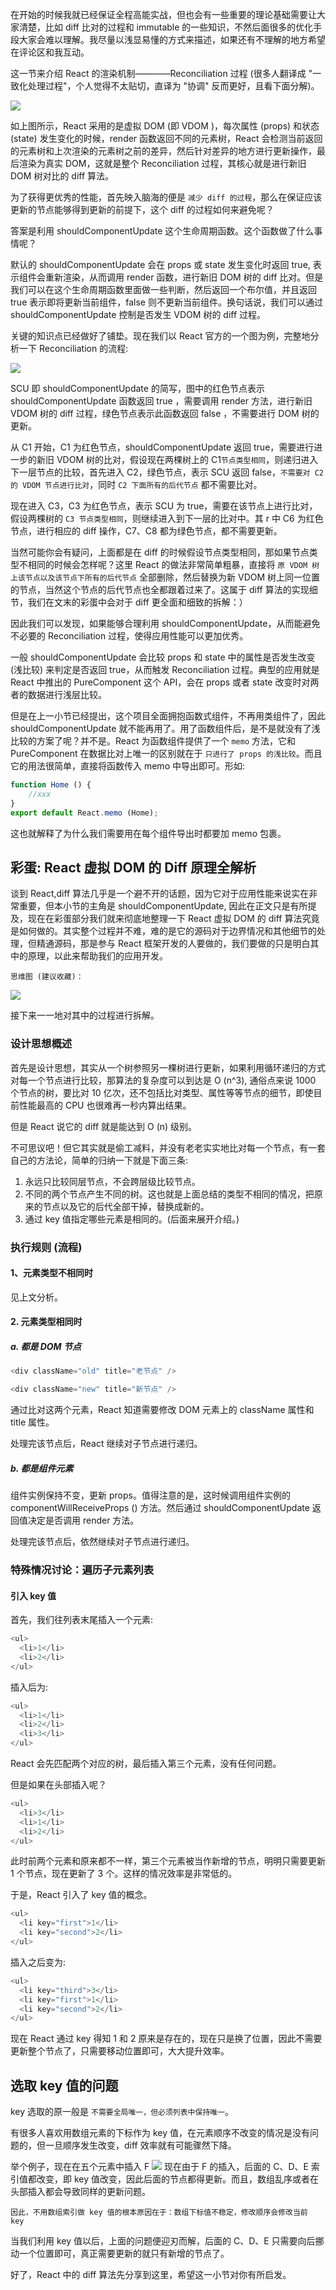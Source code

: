 在开始的时候我就已经保证全程高能实战，但也会有一些重要的理论基础需要让大家清楚，比如 diff 比对的过程和 immutable 的一些知识，不然后面很多的优化手段大家会难以理解。我尽量以浅显易懂的方式来描述，如果还有不理解的地方希望在评论区和我互动。


这一节来介绍 React 的渲染机制————Reconciliation 过程 (很多人翻译成 "一致化处理过程"，个人觉得不太贴切，直译为 "协调" 反而更好，且看下面分解)。


![](https://p1-jj.byteimg.com/tos-cn-i-t2oaga2asx/gold-user-assets/2019/10/19/16de3834ffcc66f4~tplv-t2oaga2asx-image.image)

如上图所示，React 采用的是虚拟 DOM (即 VDOM )，每次属性 (props) 和状态 (state) 发生变化的时候，render 函数返回不同的元素树，React 会检测当前返回的元素树和上次渲染的元素树之前的差异，然后针对差异的地方进行更新操作，最后渲染为真实 DOM，这就是整个 Reconciliation 过程，其核心就是进行新旧 DOM 树对比的 diff 算法。

为了获得更优秀的性能，首先映入脑海的便是 `减少 diff 的过程`，那么在保证应该更新的节点能够得到更新的前提下，这个 diff 的过程如何来避免呢？

答案是利用 shouldComponentUpdate 这个生命周期函数。这个函数做了什么事情呢？

默认的 shouldComponentUpdate 会在 props 或 state 发生变化时返回 true, 表示组件会重新渲染，从而调用 render 函数，进行新旧 DOM 树的 diff 比对。但是我们可以在这个生命周期函数里面做一些判断，然后返回一个布尔值，并且返回 true 表示即将更新当前组件，false 则不更新当前组件。换句话说，我们可以通过 shouldComponentUpdate 控制是否发生 VDOM 树的 diff 过程。

关键的知识点已经做好了铺垫。现在我们以 React 官方的一个图为例，完整地分析一下 Reconciliation 的流程:


![](https://p1-jj.byteimg.com/tos-cn-i-t2oaga2asx/gold-user-assets/2019/10/19/16de39cf997a808f~tplv-t2oaga2asx-image.image)

SCU 即 shouldComponentUpdate  的简写，图中的红色节点表示 shouldComponentUpdate 函数返回 true ，需要调用 render 方法，进行新旧 VDOM 树的 diff 过程，绿色节点表示此函数返回 false ，不需要进行 DOM 树的更新。

从 C1 开始，C1 为红色节点，shouldComponentUpdate 返回 true，需要进行进一步的新旧 VDOM 树的比对，假设现在两棵树上的 C1`节点类型相同`，则递归进入下一层节点的比较，首先进入 C2，绿色节点，表示 SCU 返回 false，`不需要对 C2 的 VDOM 节点进行比对`，同时 `C2 下面所有的后代节点` 都不需要比对。

现在进入 C3，C3 为红色节点，表示 SCU 为 true，需要在该节点上进行比对，假设两棵树的 `C3 节点类型相同`，则继续进入到下一层的比对中。其 r 中 C6 为红色节点，进行相应的 diff 操作，C7、C8 都为绿色节点，都不需要更新。

当然可能你会有疑问，上面都是在 diff 的时候假设节点类型相同，那如果节点类型不相同的时候会怎样呢？这里 React 的做法非常简单粗暴，直接将 `原 VDOM 树上该节点以及该节点下所有的后代节点` 全部删除，然后替换为新 VDOM 树上同一位置的节点，当然这个节点的后代节点也全都跟着过来了。这属于 diff 算法的实现细节，我们在文末的彩蛋中会对于 diff 更全面和细致的拆解：）

因此我们可以发现，如果能够合理利用 shouldComponentUpdate，从而能避免不必要的 Reconciliation 过程，使得应用性能可以更加优秀。

一般 shouldComponentUpdate 会比较 props 和 state 中的属性是否发生改变 (浅比较) 来判定是否返回 true，从而触发 Reconciliation 过程。典型的应用就是 React 中推出的 PureComponent 这个 API，会在 props 或者 state 改变时对两者的数据进行浅层比较。

但是在上一小节已经提出，这个项目全面拥抱函数式组件，不再用类组件了，因此 shouldComponentUpdate 就不能再用了。用了函数组件后，是不是就没有了浅比较的方案了呢？并不是。React 为函数组件提供了一个 `memo` 方法，它和 PureComponent 在数据比对上唯一的区别就在于 `只进行了 props 的浅比较`。而且它的用法很简单，直接将函数传入 memo 中导出即可。形如:
```js
function Home () {
    //xxx
} 
export default React.memo (Home);
```
这也就解释了为什么我们需要用在每个组件导出时都要加 memo 包裹。

## 彩蛋: React 虚拟 DOM 的 Diff 原理全解析
谈到 React,diff 算法几乎是一个避不开的话题，因为它对于应用性能来说实在非常重要，但本小节的主角是 shouldComponentUpdate, 因此在正文只是有所提及，现在在彩蛋部分我们就来彻底地整理一下 React 虚拟 DOM 的 diff 算法究竟是如何做的。其实整个过程并不难，难的是它的源码对于边界情况和其他细节的处理，但精通源码，那是参与 React 框架开发的人要做的，我们要做的只是明白其中的原理，以此来帮助我们的应用开发。
```!
思维图 (建议收藏)：
```
![](https://p1-jj.byteimg.com/tos-cn-i-t2oaga2asx/gold-user-assets/2019/10/19/16de41554a3ff3e2~tplv-t2oaga2asx-image.image)

接下来一一地对其中的过程进行拆解。

### 设计思想概述

首先是设计思想，其实从一个树参照另一棵树进行更新，如果利用循环递归的方式对每一个节点进行比较，那算法的复杂度可以到达是 O (n^3), 通俗点来说 1000 个节点的树，要比对 10 亿次，还不包括比对类型、属性等等节点的细节，即使目前性能最高的 CPU 也很难再一秒内算出结果。 

但是 React 说它的 diff 就是能达到 O (n) 级别。

不可思议吧！但它其实就是偷工减料，并没有老老实实地比对每一个节点，有一套自己的方法论，简单的归纳一下就是下面三条:

1. 永远只比较同层节点，不会跨层级比较节点。
2. 不同的两个节点产生不同的树。这也就是上面总结的类型不相同的情况，把原来的节点以及它的后代全部干掉，替换成新的。
3. 通过 key 值指定哪些元素是相同的。(后面来展开介绍。)

### 执行规则 (流程)
#### 1、元素类型不相同时
见上文分析。
#### 2. 元素类型相同时

##### a. 都是 DOM 节点
```js
<div className="old" title="老节点" />

<div className="new" title="新节点" />
```
通过比对这两个元素，React 知道需要修改 DOM 元素上的 className 属性和 title 属性。

处理完该节点后，React 继续对子节点进行递归。
##### b. 都是组件元素

组件实例保持不变，更新 props。值得注意的是，这时候调用组件实例的 componentWillReceiveProps () 方法。然后通过 shouldComponentUpdate 返回值决定是否调用 render 方法。

处理完该节点后，依然继续对子节点进行递归。

### 特殊情况讨论：遍历子元素列表
#### 引入 key 值
首先，我们往列表末尾插入一个元素:
```js
<ul>
  <li>1</li>
  <li>2</li>
</ul>
```
插入后为:
```js
<ul>
  <li>1</li>
  <li>2</li>
  <li>3</li>
</ul>
```
React 会先匹配两个对应的树，最后插入第三个元素，没有任何问题。

但是如果在头部插入呢？
```js
<ul>
  <li>3</li>
  <li>1</li>
  <li>2</li>
</ul>
```
此时前两个元素和原来都不一样，第三个元素被当作新增的节点，明明只需要更新 1 个节点，现在更新了 3 个。这样的情况效率是非常低的。

于是，React 引入了 key 值的概念。

```js
<ul>
  <li key="first">1</li>
  <li key="second">2</li>
</ul>
```
插入之后变为:
```js
<ul>
  <li key="third">3</li>
  <li key="first">1</li>
  <li key="second">2</li>
</ul>
```
现在 React 通过 key 得知 1 和 2 原来是存在的，现在只是换了位置，因此不需要更新整个节点了，只需要移动位置即可，大大提升效率。

## 选取 key 值的问题
key 选取的原一般是 `不需要全局唯一，但必须列表中保持唯一`。


有很多人喜欢用数组元素的下标作为 key 值，在元素顺序不改变的情况是没有问题的，但一旦顺序发生改变，diff 效率就有可能骤然下降。

举个例子，现在在五个元素中插入 F
![](https://p1-jj.byteimg.com/tos-cn-i-t2oaga2asx/gold-user-assets/2019/10/19/16de474300409e90~tplv-t2oaga2asx-image.image)
现在由于 F 的插入，后面的 C、D、E 索引值都改变，即 key 值改变，因此后面的节点都得更新。而且，数组乱序或者在头部插入都会导致同样的更新问题。
```!
因此，不用数组索引做 key 值的根本原因在于：数组下标值不稳定，修改顺序会修改当前 key
```
当我们利用 key 值以后，上面的问题便迎刃而解，后面的 C、D、E 只需要向后挪动一个位置即可，真正需要更新的就只有新增的节点了。

好了，React 中的 diff 算法先分享到这里，希望这一小节对你有所启发。